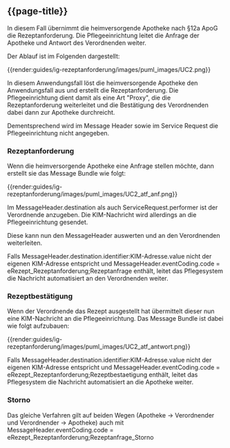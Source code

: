 ## {{page-title}}

In diesem Fall übernimmt die heimversorgende Apotheke nach §12a ApoG die Rezeptanforderung. Die Pflegeeinrichtung leitet die Anfrage der Apotheke und Antwort des Verordnenden weiter.

Der Ablauf ist im Folgenden dargestellt:

{{render:guides/ig-rezeptanforderung/images/puml_images/UC2.png}}

In diesem Anwendungsfall löst die heimversorgende Apotheke den Anwendungsfall aus und erstellt die Rezeptanforderung. Die Pflegeeinrichtung dient damit als eine Art "Proxy", die die Rezeptanforderung weiterleitet und die Bestätigung des Verordnenden dabei dann zur Apotheke durchreicht.

Dementsprechend wird im Message Header sowie im Service Request die Pflegeeinrichtung nicht angegeben.

### Rezeptanforderung

Wenn die heimversorgende Apotheke eine Anfrage stellen möchte, dann erstellt sie das Message Bundle wie folgt:

{{render:guides/ig-rezeptanforderung/images/puml_images/UC2_atf_anf.png}}

Im MessageHeader.destination als auch ServiceRequest.performer ist der Verordnende anzugeben. Die KIM-Nachricht wird allerdings an die Pflegeeinrichtung gesendet.

Diese kann nun den MessageHeader auswerten und an den Verordnenden weiterleiten. 

Falls MessageHeader.destination.identifier:KIM-Adresse.value nicht der eigenen KIM-Adresse entspricht und MessageHeader.eventCoding.code = eRezept_Rezeptanforderung;Rezeptanfrage enthält, leitet das Pflegesystem die Nachricht automatisiert an den Verordnenden weiter.

### Rezeptbestätigung

Wenn der Verordnende das Rezept ausgestellt hat übermittelt dieser nun eine KIM-Nachricht an die Pflegeeinrichtung. Das Message Bundle ist dabei wie folgt aufzubauen:

{{render:guides/ig-rezeptanforderung/images/puml_images/UC2_atf_antwort.png}}

Falls MessageHeader.destination.identifier:KIM-Adresse.value nicht der eigenen KIM-Adresse entspricht und MessageHeader.eventCoding.code = eRezept_Rezeptanforderung;Rezeptbestaetigung enthält, leitet das Pflegesystem die Nachricht automatisiert an die Apotheke weiter.

### Storno

Das gleiche Verfahren gilt auf beiden Wegen (Apotheke -> Verordnender und Verordnender -> Apotheke) auch mit MessageHeader.eventCoding.code = eRezept_Rezeptanforderung;Rezeptanfrage_Storno